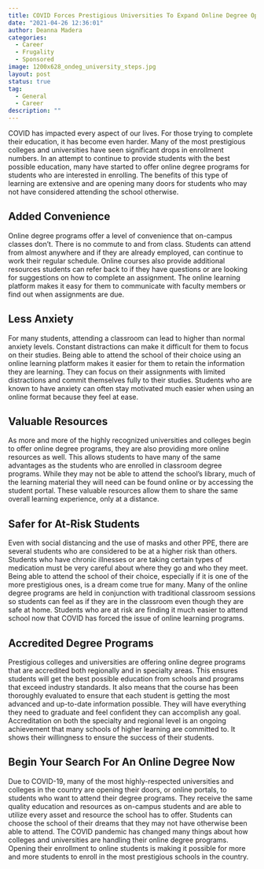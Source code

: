 ```yaml
---
title: COVID Forces Prestigious Universities To Expand Online Degree Options
date: "2021-04-26 12:36:01"
author: Deanna Madera
categories:
  - Career
  - Frugality
  - Sponsored
image: 1200x628_ondeg_university_steps.jpg
layout: post
status: true
tag:
  - General
  - Career
description: ""
---
```


COVID has impacted every aspect of our lives. For those trying to complete their education, it has become even harder. Many of the most prestigious colleges and universities have seen significant drops in enrollment numbers. In an attempt to continue to provide students with the best possible education, many have started to offer online degree programs for students who are interested in enrolling. The benefits of this type of learning are extensive and are opening many doors for students who may not have considered attending the school otherwise.

## Added Convenience

Online degree programs offer a level of convenience that on-campus classes don’t. There is no commute to and from class. Students can attend from almost anywhere and if they are already employed, can continue to work their regular schedule. Online courses also provide additional resources students can refer back to if they have questions or are looking for suggestions on how to complete an assignment. The online learning platform makes it easy for them to communicate with faculty members or find out when assignments are due.

## Less Anxiety

For many students, attending a classroom can lead to higher than normal anxiety levels. Constant distractions can make it difficult for them to focus on their studies. Being able to attend the school of their choice using an online learning platform makes it easier for them to retain the information they are learning. They can focus on their assignments with limited distractions and commit themselves fully to their studies. Students who are known to have anxiety can often stay motivated much easier when using an online format because they feel at ease.

## Valuable Resources

As more and more of the highly recognized universities and colleges begin to offer online degree programs, they are also providing more online resources as well. This allows students to have many of the same advantages as the students who are enrolled in classroom degree programs. While they may not be able to attend the school’s library, much of the learning material they will need can be found online or by accessing the student portal. These valuable resources allow them to share the same overall learning experience, only at a distance.

## Safer for At-Risk Students

Even with social distancing and the use of masks and other PPE, there are several students who are considered to be at a higher risk than others. Students who have chronic illnesses or are taking certain types of medication must be very careful about where they go and who they meet. Being able to attend the school of their choice, especially if it is one of the more prestigious ones, is a dream come true for many. Many of the online degree programs are held in conjunction with traditional classroom sessions so students can feel as if they are in the classroom even though they are safe at home. Students who are at risk are finding it much easier to attend school now that COVID has forced the issue of online learning programs.

## Accredited Degree Programs

Prestigious colleges and universities are offering online degree programs that are accredited both regionally and in specialty areas. This ensures students will get the best possible education from schools and programs that exceed industry standards. It also means that the course has been thoroughly evaluated to ensure that each student is getting the most advanced and up-to-date information possible. They will have everything they need to graduate and feel confident they can accomplish any goal. Accreditation on both the specialty and regional level is an ongoing achievement that many schools of higher learning are committed to. It shows their willingness to ensure the success of their students.

## Begin Your Search For An Online Degree Now

Due to COVID-19, many of the most highly-respected universities and colleges in the country are opening their doors, or online portals, to students who want to attend their degree programs. They receive the same quality education and resources as on-campus students and are able to utilize every asset and resource the school has to offer. Students can choose the school of their dreams that they may not have otherwise been able to attend. The COVID pandemic has changed many things about how colleges and universities are handling their online degree programs. Opening their enrollment to online students is making it possible for more and more students to enroll in the most prestigious schools in the country.
